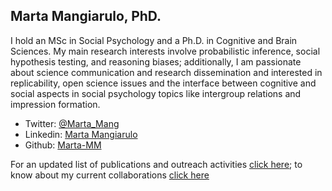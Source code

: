 ## Marta Mangiarulo, PhD.

I hold an MSc in Social Psychology and a Ph.D. in Cognitive and Brain Sciences.
My main research interests involve probabilistic inference, social hypothesis testing, and reasoning biases; additionally, I am passionate about science communication and research dissemination and interested in replicability, open science issues and the interface between cognitive and social aspects in social psychology topics like intergroup relations and impression formation.

- Twitter: [@Marta_Mang](https://twitter.com/Marta_Mang)
- Linkedin: [Marta Mangiarulo](https://www.linkedin.com/in/martamangiarulo/)
- Github: [Marta-MM](https://github.com/Marta-MM)

For an updated list of publications and outreach activities [click here](about/publications_outreach.md); to know about my current collaborations [click here](about/collaborations.md)
